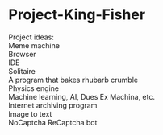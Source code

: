 # Project-King-Fisher

Project ideas:  
Meme machine  
Browser  
IDE  
Solitaire  
A program that bakes rhubarb crumble  
Physics engine  
Machine learning, AI, Dues Ex Machina, etc.  
Internet archiving program  
Image to text  
NoCaptcha ReCaptcha bot  